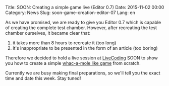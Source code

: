 Title: SOON: Creating a simple game live (Editor 0.7)
Date: 2015-11-02 00:00
Category: News
Slug: soon-game-creation-editor-07
Lang: en

As we have promised, we are ready to give you Editor 0.7 which is capable of creating the complete test chamber. However, after recreating the test chamber ourselves, it became clear that:

1. it takes more than 8 hours to recreate it (too long)
1. it's inappropriate to be presented in the form of an article (too boring)


Therefore we decided to hold a live session at <a title="LiveCoding" href="https://www.livecoding.tv/kornerr">LiveCoding</a> SOON to show you how to create a simple <a title="Whac-a-mole" href="http://google.com/search?q=whac+a+mole">whac-a-mole like game</a> from scratch.

Currently we are busy making final preparations, so we'll tell you the exact time and date this week. Stay tuned!

